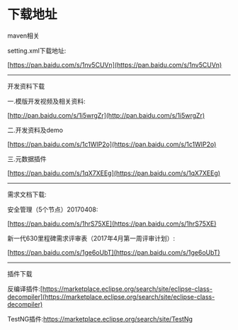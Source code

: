 # 下载地址

maven相关

setting.xml下载地址:

[https://pan.baidu.com/s/1nv5CUVn](https://pan.baidu.com/s/1nv5CUVn)

---

开发资料下载

一.模版开发视频及相关资料:

[http://pan.baidu.com/s/1i5wrgZr](http://pan.baidu.com/s/1i5wrgZr)

二.开发资料及demo

[https://pan.baidu.com/s/1c1WIP2o](https://pan.baidu.com/s/1c1WIP2o)

三.元数据插件

[https://pan.baidu.com/s/1qX7XEEg](https://pan.baidu.com/s/1qX7XEEg)

---

需求文档下载:

安全管理（5个节点）20170408:

[https://pan.baidu.com/s/1hrS75XE](https://pan.baidu.com/s/1hrS75XE)

新一代630里程碑需求评审表（2017年4月第一周评审计划）:

[https://pan.baidu.com/s/1ge6oUbT](https://pan.baidu.com/s/1ge6oUbT)

---

插件下载

反编译插件:[https://marketplace.eclipse.org/search/site/eclipse-class-decompiler](https://marketplace.eclipse.org/search/site/eclipse-class-decompiler)

TestNG插件:https://marketplace.eclipse.org/search/site/TestNg

